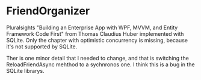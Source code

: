 # FriendOrganizer
Pluralsights "Building an Enterprise App with WPF, MVVM, and Entity Framework Code First" from Thomas Claudius Huber implemented with SQLite. Only the chapter with optimistic concurrency is missing, because it's not supported by SQLite.

Ther is one minor detail that I needed to change, and that is switching the ReloadFriendAsync mehthod to a sychnronos one. I think this is a bug in the SQLite librarys.

